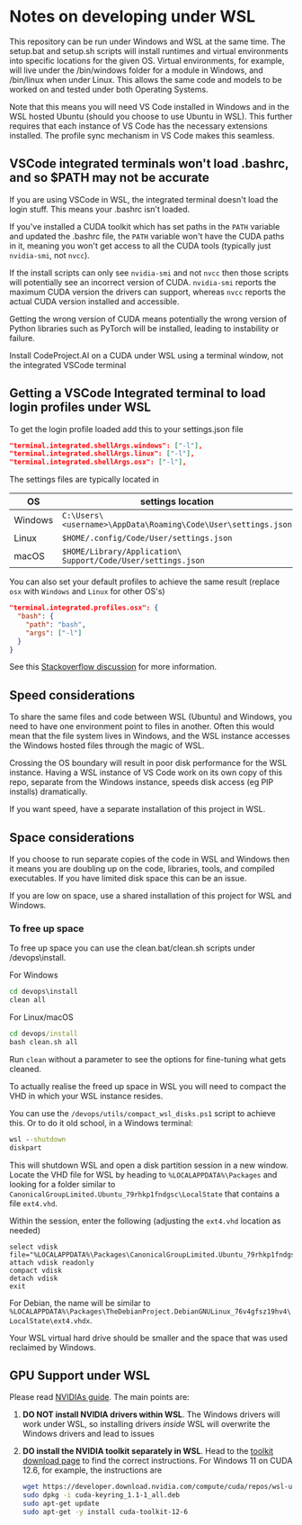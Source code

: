# Notes on developing under WSL

This repository can be run under Windows and WSL at the same time. The setup.bat
and setup.sh scripts will install runtimes and virtual environments into specific
locations for the given OS. Virtual environments, for example, will live under
the /bin/windows folder for a module in Windows, and /bin/linux when under Linux.
This allows the same code and models to be worked on and tested under both 
Operating Systems.

Note that this means you will need VS Code installed in Windows and in the WSL
hosted Ubuntu (should you choose to use Ubuntu in WSL). This further requires
that each instance of VS Code has the necessary extensions installed. The
profile sync mechanism in VS Code makes this seamless.

## VSCode integrated terminals won't load .bashrc, and so $PATH may not be accurate

If you are using VSCode in WSL, the integrated terminal doesn't load the login 
stuff. This means your .bashrc isn't loaded.

If you've installed a CUDA toolkit which has set paths in the `PATH` variable 
and updated the .bashrc file, the `PATH` variable won't have the CUDA paths in 
it, meaning you won't get access to all the CUDA tools (typically just 
`nvidia-smi`, not `nvcc`).

If the install scripts can only see `nvidia-smi` and not `nvcc` then those 
scripts will potentially see an incorrect version of CUDA. `nvidia-smi` reports
the maximum CUDA version the drivers can support, whereas `nvcc` reports the 
actual CUDA version installed and accessible.

Getting the wrong version of CUDA means potentially the wrong version of Python 
libraries such as PyTorch will be installed, leading to instability or failure.

Install CodeProject.AI on a CUDA under WSL using a terminal window, not the 
integrated VSCode terminal

## Getting a VSCode Integrated terminal to load login profiles under WSL

To get the login profile loaded add this to your settings.json file

```json
"terminal.integrated.shellArgs.windows": ["-l"],
"terminal.integrated.shellArgs.linux": ["-l"],
"terminal.integrated.shellArgs.osx": ["-l"],
```
The settings files are typically located in

| OS      | settings location                                             |
|---------|---------------------------------------------------------------|
| Windows | `C:\Users\<username>\AppData\Roaming\Code\User\settings.json` |
| Linux   | `$HOME/.config/Code/User/settings.json`                       |
| macOS   | `$HOME/Library/Application\ Support/Code/User/settings.json`  |

You can also set your default profiles to achieve the same result (replace `osx`
with `Windows` and `Linux` for other OS's) 

```json
"terminal.integrated.profiles.osx": {
  "bash": {
    "path": "bash",
    "args": ["-l"]
  }
} 
```

See this [Stackoverflow discussion](https://stackoverflow.com/questions/51820921/vscode-integrated-terminal-doesnt-load-bashrc-or-bash-profile) for more information.

## Speed considerations

To share the same files and code between WSL (Ubuntu) and Windows, you need to
have one environment point to files in another. Often this would mean that the
file system lives in Windows, and the WSL instance accesses the Windows hosted
files through the magic of WSL. 

Crossing the OS boundary will result in poor disk performance for the WSL
instance. Having a WSL instance of VS Code work on its own copy of this repo,
separate from the Windows instance, speeds disk access (eg PIP installs)
dramatically.

If you want speed, have a separate installation of this project in WSL.

## Space considerations

If you choose to run separate copies of the code in WSL and Windows then it means
you are doubling up on the code, libraries, tools, and compiled executables. If
you have limited disk space this can be an issue.

If you are low on space, use a shared installation of this project for WSL and
Windows.

### To free up space

To free up space you can use the clean.bat/clean.sh scripts under
/devops\install.

For Windows
```cmd 
cd devops\install
clean all
```
For Linux/macOS
```cmd 
cd devops/install
bash clean.sh all
```

Run `clean` without a parameter to see the options for fine-tuning what gets
cleaned.

To actually realise the freed up space in WSL you will need to compact the VHD
in which your WSL instance resides.

You can use the `/devops/utils/compact_wsl_disks.ps1` script to achieve this. Or
to do it old school, in a Windows terminal:

```cmd 
wsl --shutdown
diskpart
```

This will shutdown WSL and open a disk partition session in a new window. Locate
the VHD file for WSL by heading to `%LOCALAPPDATA%\Packages` and looking for a 
folder similar to `CanonicalGroupLimited.Ubuntu_79rhkp1fndgsc\LocalState` that
contains a file `ext4.vhd`.

Within the session, enter the following (adjusting the `ext4.vhd` location as needed)

```text
select vdisk file="%LOCALAPPDATA%\Packages\CanonicalGroupLimited.Ubuntu_79rhkp1fndgsc\LocalState\ext4.vhdx"
attach vdisk readonly
compact vdisk
detach vdisk
exit
```

For Debian, the name will be similar to `%LOCALAPPDATA%\Packages\TheDebianProject.DebianGNULinux_76v4gfsz19hv4\LocalState\ext4.vhdx`.

Your WSL virtual hard drive should be smaller and the space that was used 
reclaimed by Windows.

## GPU Support under WSL

Please read [NVIDIAs guide](https://docs.nvidia.com/cuda/wsl-user-guide/index.html#step-1-install-nvidia-driver-for-gpu-support). The main points are:

1. **DO NOT install NVIDIA drivers within WSL**. The Windows drivers will work under WSL, so installing drivers *inside* WSL will overwrite the Windows drivers and lead to issues

2. **DO install the NVIDIA toolkit separately in WSL**. Head to the [toolkit download page](https://developer.nvidia.com/cuda-downloads?target_os=Linux&target_arch=x86_64&Distribution=WSL-Ubuntu&target_version=2.0&target_type=deb_network) to find the correct instructions. For Windows 11 on CUDA 12.6, for example, the instructions are

    ``` bash
    wget https://developer.download.nvidia.com/compute/cuda/repos/wsl-ubuntu/x86_64/cuda-keyring_1.1-1_all.deb
    sudo dpkg -i cuda-keyring_1.1-1_all.deb
    sudo apt-get update
    sudo apt-get -y install cuda-toolkit-12-6
    ```